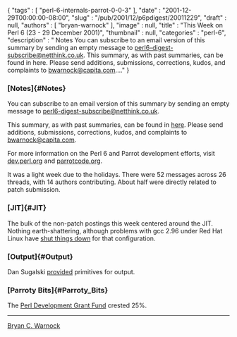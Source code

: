 {
   "tags" : [
      "perl-6-internals-parrot-0-0-3"
   ],
   "date" : "2001-12-29T00:00:00-08:00",
   "slug" : "/pub/2001/12/p6pdigest/20011229",
   "draft" : null,
   "authors" : [
      "bryan-warnock"
   ],
   "image" : null,
   "title" : "This Week on Perl 6 (23 - 29 December 2001)",
   "thumbnail" : null,
   "categories" : "perl-6",
   "description" : " Notes You can subscribe to an email version of this summary by sending an empty message to perl6-digest-subscribe@netthink.co.uk. This summary, as with past summaries, can be found in here. Please send additions, submissions, corrections, kudos, and complaints to bwarnock@capita.com...."
}





### [Notes]{#Notes}

You can subscribe to an email version of this summary by sending an
empty message to <perl6-digest-subscribe@netthink.co.uk>.

This summary, as with past summaries, can be found in
[here](http://members.home.com/bcwarno/Perl6/digests/). Please send
additions, submissions, corrections, kudos, and complaints to
<bwarnock@capita.com>.

For more information on the Perl 6 and Parrot development efforts, visit
[dev.perl.org](http://dev.perl.org/perl6/) and
[parrotcode.org](http://www.parrotcode.org/).

It was a light week due to the holidays. There were 52 messages across
26 threads, with 14 authors contributing. About half were directly
related to patch submission.

### [JIT]{#JIT}

The bulk of the non-patch postings this week centered around the JIT.
Nothing earth-shattering, although problems with gcc 2.96 under Red Hat
Linux have [shut things
down](http://archive.develooper.com/perl6-internals@perl.org/msg07165.html)
for that configuration.

### [Output]{#Output}

Dan Sugalski
[provided](http://archive.develooper.com/perl6-internals@perl.org/msg07164.html)
primitives for output.

### [Parroty Bits]{#Parroty_Bits}

The [Perl Development Grant Fund](http://donate.perl-foundation.org)
crested 25%.

------------------------------------------------------------------------

[Bryan C. Warnock](http://members.home.com/bcwarno/Perl6/)


